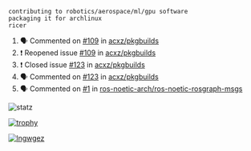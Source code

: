 ```
contributing to robotics/aerospace/ml/gpu software
packaging it for archlinux
ricer
```

<!--START_SECTION:activity-->
1. 🗣 Commented on [#109](https://github.com/acxz/pkgbuilds/issues/109) in [acxz/pkgbuilds](https://github.com/acxz/pkgbuilds)
2. ❗️ Reopened issue [#109](https://github.com/acxz/pkgbuilds/issues/109) in [acxz/pkgbuilds](https://github.com/acxz/pkgbuilds)
3. ❗️ Closed issue [#123](https://github.com/acxz/pkgbuilds/issues/123) in [acxz/pkgbuilds](https://github.com/acxz/pkgbuilds)
4. 🗣 Commented on [#123](https://github.com/acxz/pkgbuilds/issues/123) in [acxz/pkgbuilds](https://github.com/acxz/pkgbuilds)
5. 🗣 Commented on [#1](https://github.com/ros-noetic-arch/ros-noetic-rosgraph-msgs/issues/1) in [ros-noetic-arch/ros-noetic-rosgraph-msgs](https://github.com/ros-noetic-arch/ros-noetic-rosgraph-msgs)
<!--END_SECTION:activity-->


![statz](https://github-readme-stats.vercel.app/api?username=acxz&include_all_commits=true&show_icons=true)

[![trophy](https://github-profile-trophy.vercel.app/?username=acxz)](https://github.com/ryo-ma/github-profile-trophy)

[![lngwgez](https://github-readme-stats.vercel.app/api/top-langs/?username=acxz&layout=compact)](https://github.com/acxz/github-readme-stats)


<!--
**acxz/acxz** is a ✨ _special_ ✨ repository because its `README.md` (this file) appears on your GitHub profile.

Here are some ideas to get you started:

- 🔭 I’m currently working on ...
- 🌱 I’m currently learning ...
- 👯 I’m looking to collaborate on ...
- 🤔 I’m looking for help with ...
- 💬 Ask me about ...
- 📫 How to reach me: ...
- 😄 Pronouns: ...
- ⚡ Fun fact: ...
-->
